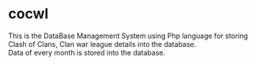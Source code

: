 # cocwl<br>
This is the DataBase Management System using Php language for storing Clash of Clans, Clan war league details into the database.<br/>
Data of every month is stored into the database.
